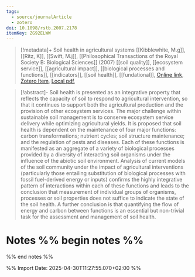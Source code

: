 ```yaml
---
tags:
  - source/journalArticle
  - zotero
doi: 10.1098/rstb.2007.2178
itemKey: ZG92ELWW
---
```

>[!metadata]+
> Soil health in agricultural systems
> [[Kibblewhite, M.g]], [[Ritz, K]], [[Swift, M.j]], 
> [[Philosophical Transactions of the Royal Society B: Biological Sciences]] (2007)
> [[soil quality]], [[ecosystem service]], [[agricultural impact]], [[biological processes and functions]], [[indicators]], [[soil health]], [[fundational]], 
> [Online link](https://royalsocietypublishing.org/doi/10.1098/rstb.2007.2178), [Zotero Item](zotero://select/library/items/ZG92ELWW), [Local pdf](file://C:/Users/aburg/Documents/references/zotero/storage/YSW99K4Q/Kibblewhite2007_Soilhealth.pdf), 

>[!abstract]-
>Soil health is presented as an integrative property that reflects the capacity of soil to respond to agricultural intervention, so that it continues to support both the agricultural production and the provision of other ecosystem services. The major challenge within sustainable soil management is to conserve ecosystem service delivery while optimizing agricultural yields. It is proposed that soil health is dependent on the maintenance of four major functions: carbon transformations; nutrient cycles; soil structure maintenance; and the regulation of pests and diseases. Each of these functions is manifested as an aggregate of a variety of biological processes provided by a diversity of interacting soil organisms under the influence of the abiotic soil environment. Analysis of current models of the soil community under the impact of agricultural interventions (particularly those entailing substitution of biological processes with fossil fuel-derived energy or inputs) confirms the highly integrative pattern of interactions within each of these functions and leads to the conclusion that measurement of individual groups of organisms, processes or soil properties does not suffice to indicate the state of the soil health. A further conclusion is that quantifying the flow of energy and carbon between functions is an essential but non-trivial task for the assessment and management of soil health.

# Notes %% begin notes %%

%% end notes %%




%% Import Date: 2025-04-30T11:27:55.070+02:00 %%
